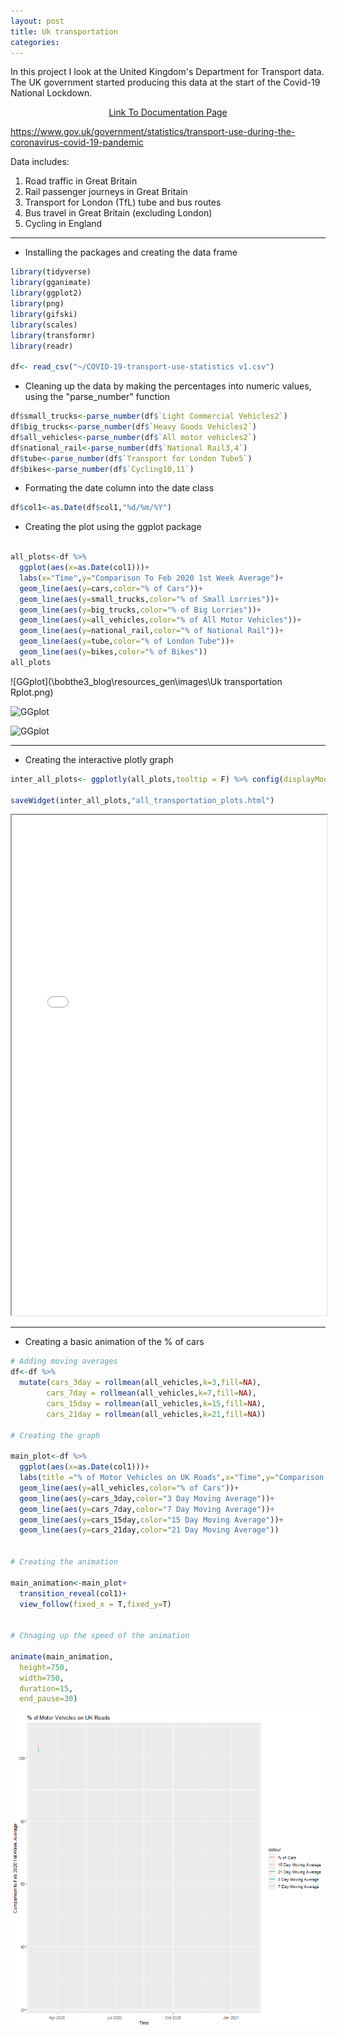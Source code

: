 ```yaml
---
layout: post
title: Uk transportation
categories:
---
```





In this project I look at the United Kingdom's Department for Transport data. The UK government started producing this data at the start of the Covid-19 National Lockdown.



<p style="text-align:center;"><a href="https://www.gov.uk/government/statistics/transport-use-during-the-coronavirus-covid-19-pandemic">Link To Documentation Page</a></p>


https://www.gov.uk/government/statistics/transport-use-during-the-coronavirus-covid-19-pandemic





Data includes:
1. Road traffic in Great Britain
2. Rail passenger journeys in Great Britain
3. Transport for London (TfL) tube and bus routes
4. Bus travel in Great Britain (excluding London)
5. Cycling in England


---


- Installing the packages and creating the data frame

``` r
library(tidyverse)
library(gganimate)
library(ggplot2)
library(png)
library(gifski)
library(scales)
library(transformr)
library(readr)

df<- read_csv("~/COVID-19-transport-use-statistics v1.csv")
```
- Cleaning up the data by making the percentages into numeric values, using the "parse_number" function

``` r
df$small_trucks<-parse_number(df$`Light Commercial Vehicles2`)
df$big_trucks<-parse_number(df$`Heavy Goods Vehicles2`)
df$all_vehicles<-parse_number(df$`All motor vehicles2`)
df$national_rail<-parse_number(df$`National Rail3,4`)
df$tube<-parse_number(df$`Transport for London Tube5`)
df$bikes<-parse_number(df$`Cycling10,11`)
```
 - Formating the date column into the date class


``` r
df$col1<-as.Date(df$col1,"%d/%m/%Y")
```

- Creating the plot using the ggplot package



``` r

all_plots<-df %>%
  ggplot(aes(x=as.Date(col1)))+
  labs(x="Time",y="Comparison To Feb 2020 1st Week Average")+
  geom_line(aes(y=cars,color="% of Cars"))+
  geom_line(aes(y=small_trucks,color="% of Small Lorries"))+
  geom_line(aes(y=big_trucks,color="% of Big Lorries"))+
  geom_line(aes(y=all_vehicles,color="% of All Motor Vehicles"))+
  geom_line(aes(y=national_rail,color="% of National Rail"))+
  geom_line(aes(y=tube,color="% of London Tube"))+
  geom_line(aes(y=bikes,color="% of Bikes"))
all_plots
```


![GGplot](\bobthe3_blog\resources\_gen\images\Uk transportation Rplot.png)<!-- -->




![GGplot](\bobthe3_blog\static\img\Uk_transportation_Rplot.png)



![GGplot](/bobthe3_blog/static/img/Uk_transportation_Rplot.png)





---

- Creating the interactive plotly graph



``` r
inter_all_plots<- ggplotly(all_plots,tooltip = F) %>% config(displayModeBar=F)

saveWidget(inter_all_plots,"all_transportation_plots.html")


```




<iframe src="\assets\img\post\Plots of england transportation\all_transportation_plots.html" height="800px" width="100%" ></iframe>





---

- Creating a basic animation of the % of cars




``` r
# Adding moving averages
df<-df %>%
  mutate(cars_3day = rollmean(all_vehicles,k=3,fill=NA),
        cars_7day = rollmean(all_vehicles,k=7,fill=NA),
        cars_15day = rollmean(all_vehicles,k=15,fill=NA),
        cars_21day = rollmean(all_vehicles,k=21,fill=NA))

# Creating the graph

main_plot<-df %>%
  ggplot(aes(x=as.Date(col1)))+
  labs(title ="% of Motor Vehicles on UK Roads",x="Time",y="Comparison to Feb 2020 1st Week Average")+
  geom_line(aes(y=all_vehicles,color="% of Cars"))+
  geom_line(aes(y=cars_3day,color="3 Day Moving Average"))+
  geom_line(aes(y=cars_7day,color="7 Day Moving Average"))+
  geom_line(aes(y=cars_15day,color="15 Day Moving Average"))+
  geom_line(aes(y=cars_21day,color="21 Day Moving Average"))


# Creating the animation

main_animation<-main_plot+
  transition_reveal(col1)+
  view_follow(fixed_x = T,fixed_y=T)


# Chnaging up the speed of the animation

animate(main_animation,
  height=750,
  width=750,
  duration=15,
  end_pause=30)
```

![Animation](\images\uk\UK_transportation_animationv2.gif)<!-- -->


<head><script data-ad-client="ca-pub-5313811741920772" async src="https://pagead2.googlesyndication.com/pagead/js/adsbygoogle.js"></script></head>
